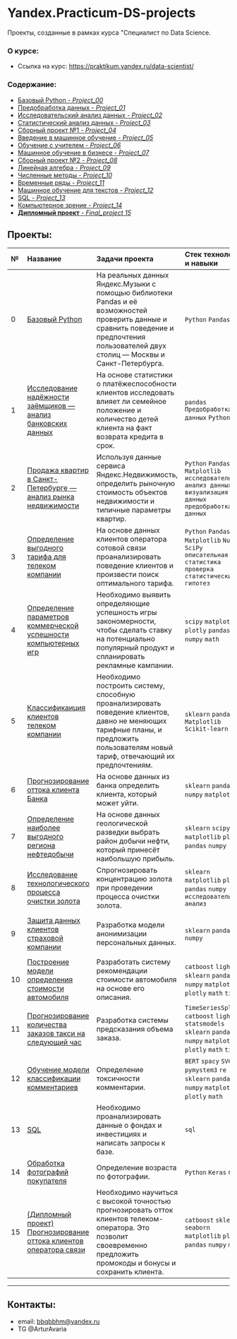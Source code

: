 # Yandex.Practicum-DS-projects
Проекты, созданные в рамках курса "Специалист по Data Science.

### О курсе:

- Ссылка на курс: https://praktikum.yandex.ru/data-scientist/

### Содержание:

  - [Базовый Python - *Project_00*](https://github.com/ArturKonovalov/Yandex.Practicum-DS-projects/blob/master/00_Базовый%20Python/00_basic_python.ipynb)
  - [Предобработка данных - *Project_01*](https://github.com/ArturKonovalov/Yandex.Practicum-DS-projects/blob/master/01_Предобработка%20данных/01_bank_data_preprocessing.ipynb)
  - [Исследовательский анализ данных - *Project_02*](https://github.com/ArturKonovalov/Yandex.Practicum-DS-projects/blob/master/02_Исследовательский%20анализ%20данных/02_EDA.ipynb)
  - [Статистический анализ данных - *Project_03*](https://github.com/ArturKonovalov/Yandex.Practicum-DS-projects/blob/master/03_Статистический%20анализ%20данных/03_statistical_analysis.ipynb)
  - [Сборный проект №1 - *Project_04*](https://github.com/ArturKonovalov/Yandex.Practicum-DS-projects/blob/master/04_Сборный%20проект%20№1/04_Games_research%20.ipynb)
  - [Введение в машинное обучение - *Project_05*](https://github.com/ArturKonovalov/Yandex.Practicum-DS-projects/blob/master/05_Введение%20в%20машинное%20обучение/05_telecom_tariffs.ipynb)
  - [Обучение с учителем - *Project_06*](https://github.com/ArturKonovalov/Yandex.Practicum-DS-projects/blob/master/06_Обучение%20с%20учителем/06_bank_churn_modeling.ipynb)
  - [Машинное обучение в бизнесе - *Project_07*](https://github.com/ArturKonovalov/Yandex.Practicum-DS-projects/blob/master/07_Машинное%20обучение%20в%20бизнесе/07.oil_industry_analytics.ipynb)
  - [Сборный проект №2 - *Project_08*](https://github.com/ArturKonovalov/Yandex.Practicum-DS-projects/blob/master/08_Сборный%20проект%20№2/08_gold_recovery%20.ipynb)
  - [Линейная алгебра - *Project_09*](https://github.com/ArturKonovalov/Yandex.Practicum-DS-projects/blob/master/09_Линейная%20алгебра/09_data_protection.ipynb)
  - [Численные методы - *Project_10*](https://github.com/ArturKonovalov/Yandex.Practicum-DS-projects/blob/master/10_Численные%20методы/10_car_pricing%20.ipynb)
  - [Временные ряды - *Project_11*](https://github.com/ArturKonovalov/Yandex.Practicum-DS-projects/blob/master/11_Временные%20ряды/11_forecasting_taxi_orders%20.ipynb)
  - [Машинное обучение для текстов - *Project_12*](https://github.com/ArturKonovalov/Yandex.Practicum-DS-projects/blob/master/12_Машинное%20обучение%20для%20текстов/12_toxic_comments.ipynb)
  - [SQL - *Project_13*](https://github.com/ArturKonovalov/Yandex.Practicum-DS-projects/blob/master/13_SQL/13_SQL.sql)
  - [Компьютерное зрение - *Project_14*](https://github.com/ArturKonovalov/Yandex.Practicum-DS-projects/blob/master/14_Компьютерное%20зрение/14_real_age_customers.ipynb)
  - [**Дипломный проект**  - *Final_project 15*](https://github.com/ArturKonovalov/Yandex.Practicum-DS-projects/blob/master/15_Дипломный%20проект/15_diplom_telecom.ipynb)

## Проекты:

|№| Название | Задачи проекта | Стек технологий и навыки | Сферы деятельности |
|:---|:-------------------|:----------------------------------------------------------|:---------|:---------------:|
|0   |[Базовый Python](https://github.com/ArturKonovalov/Yandex.Practicum-DS-projects/blob/master/00_Базовый%20Python/00_basic_python.ipynb)|На реальных данных Яндекс.Музыки c помощью библиотеки Pandas и её возможностей проверить данные и сравнить поведение и предпочтения пользователей двух столиц — Москвы и Санкт-Петербурга.| `Python` `Pandas`| `Интернет-сервисы` `Стриминговый сервис`|
|1   |[Исследование надёжности заёмщиков — анализ банковских данных](https://github.com/ArturKonovalov/Yandex.Practicum-DS-projects/blob/master/01_Предобработка%20данных/01_bank_data_preprocessing.ipynb)|На основе статистики о платёжеспособности клиентов исследовать влияет ли семейное положение и количество детей клиента на факт возврата кредита в срок.|`pandas` `Предобработка данных` `Python`| `Банковская сфера` `Кредитование`|
|2   |[Продажа квартир в Санкт-Петербурге — анализ рынка недвижимости](https://github.com/ArturKonovalov/Yandex.Practicum-DS-projects/blob/master/02_Исследовательский%20анализ%20данных/02_EDA.ipynb)|Используя данные сервиса Яндекс.Недвижимость, определить рыночную стоимость объектов недвижимости и типичные параметры квартир.| `Python` `Pandas` `Matplotlib` `исследовательский анализ данных` `визуализация данных` `предобработка данных`| `Интернет-сервисы` `Площадки объявлений`|
|3   |[Определение выгодного тарифа для телеком компании](https://github.com/ArturKonovalov/Yandex.Practicum-DS-projects/blob/master/03_Статистический%20анализ%20данных/03_statistical_analysis.ipynb)|На основе данных клиентов оператора сотовой связи проанализировать поведение клиентов и произвести поиск оптимального тарифа.|`Python` `Pandas` `Matplotlib` `NumPy` `SciPy` `описательная статистика` `проверка статистических гипотез`| `Телеком`|
|4   |[Определение параметров коммерческой успешности компьютерных игр](https://github.com/ArturKonovalov/Yandex.Practicum-DS-projects/blob/master/04_Сборный%20проект%20№1/04_Games_research%20.ipynb)|Необходимо выявить определяющие успешность игры закономерности, чтобы сделать ставку на потенциально популярный продукт и спланировать рекламные кампании.|`scipy` `matplotlib` `plotly` `pandas` `numpy` `math`| `Gamedev`|
|5   |[Классификаиция клиентов телеком компании](https://github.com/ArturKonovalov/Yandex.Practicum-DS-projects/blob/master/05_Введение%20в%20машинное%20обучение/05_telecom_tariffs.ipynb)|Необходимо построить систему, способную проанализировать поведение клиентов, давно не меняющих тарифные планы, и предложить пользователям новый тариф, отвечающий их предпочтениям.|`sklearn` `pandas` `Matplotlib` `Scikit-learn`| `Телеком`|
|6   |[Прогнозирование оттока клиента Банка](https://github.com/ArturKonovalov/Yandex.Practicum-DS-projects/blob/master/06_Обучение%20с%20учителем/06_bank_churn_modeling.ipynb)|На основе данных из банка определить клиента, который может уйти.|`sklearn` `pandas` `numpy` `matplotlib`| `Бизнес` `Инвестиции` `Банковская сфера` `Кредитование`|
|7   |[Определение наиболее выгодного региона нефтедобычи](https://github.com/ArturKonovalov/Yandex.Practicum-DS-projects/blob/master/07_Машинное%20обучение%20в%20бизнесе/07.oil_industry_analytics.ipynb)|На основе данных геологической разведки выбрать район добычи нефти, который принесёт наибольшую прибыль.|`sklearn` `scipy` `matplotlib` `plotly` `pandas` `numpy`| `Добывающие компании`|
|8   |[Исследование технологического процесса очистки золота](https://github.com/ArturKonovalov/Yandex.Practicum-DS-projects/blob/master/08_Сборный%20проект%20№2/08_gold_recovery%20.ipynb)|Спрогнозировать концентрацию золота при проведении процесса очистки золота.|`sklearn` `matplotlib` `plotly` `pandas` `numpy` `исследовательский анализ`| `Промышленность`|
|9   |[Защита данных клиентов страховой компании](https://github.com/ArturKonovalov/Yandex.Practicum-DS-projects/blob/master/09_Линейная%20алгебра/09_data_protection.ipynb)|Разработка модели анонимизации персональных данных.|`sklearn` `pandas` `numpy`| `Банковская сфера` `Интернет-сервисы` `Инвестиции` `Телеком`|
|10  |[Построение модели определения стоимости автомобиля](https://github.com/ArturKonovalov/Yandex.Practicum-DS-projects/blob/master/10_Численные%20методы/10_car_pricing%20.ipynb)|Разработать систему рекомендации стоимости автомобиля на основе его описания.|`catboost` `lightgbm` `sklearn` `pandas` `numpy` `matplotlib` `plotly` `math` `time`| `Интернет-сервисы` `Интернет-магазины` `Бизнес`|
|11  |[Прогнозирование количества заказов такси на следующий час](https://github.com/ArturKonovalov/Yandex.Practicum-DS-projects/blob/master/11_Временные%20ряды/11_forecasting_taxi_orders%20.ipynb)|Разработка системы предсказания объема заказа.|`TimeSeriesSplit` `catboost` `lightgbm` `statsmodels` `sklearn` `pandas` `numpy` `matplotlib` `plotly` `math` `time`| `Бизнес` `Интернет-сервисы` `Стартапы`|
|12  |[Обучение модели классификации комментариев](https://github.com/ArturKonovalov/Yandex.Practicum-DS-projects/blob/master/12_Машинное%20обучение%20для%20текстов/12_toxic_comments.ipynb)|Определение токсичности комментарии.|`BERT` `spacy` `SVC` `pymystem3` `re` `sklearn` `pandas` `numpy` `matplotlib` `plotly` `math`| `Интернет-сервисы` `Стартапы`|
|13  |[SQL](https://github.com/ArturKonovalov/Yandex.Practicum-DS-projects/blob/master/13_SQL/13_SQL.sql)| Необходимо проанализировать данные о фондах и инвестициях и написать запросы к базе.| `sql`| - |
|14  |[Обработка фотографий покупателя](https://github.com/ArturKonovalov/Yandex.Practicum-DS-projects/blob/master/14_Компьютерное%20зрение/14_real_age_customers.ipynb)|Определение возраста по фотографии.|`Python` `Keras` `CV`| `Ритейл` `Оффлайн Бизнес`|
|15  |[(Дипломный проект) Прогнозирование оттока клиентов оператора связи](https://github.com/ArturKonovalov/Yandex.Practicum-DS-projects/blob/master/15_Дипломный%20проект/15_diplom_telecom.ipynb)|Необходимо научиться с высокой точностью прогнозировать отток клиентов телеком-оператора. Это позволит своевременно предложить промокоды и бонусы и сохранить клиента.|`catboost` `sklearn` `seaborn` `matplotlib` `plotly` `pandas` `numpy` `math`| `Телеком`|
____
## Контакты:

- email: bbqbbhm@yandex.ru
- TG @ArturAvaria
